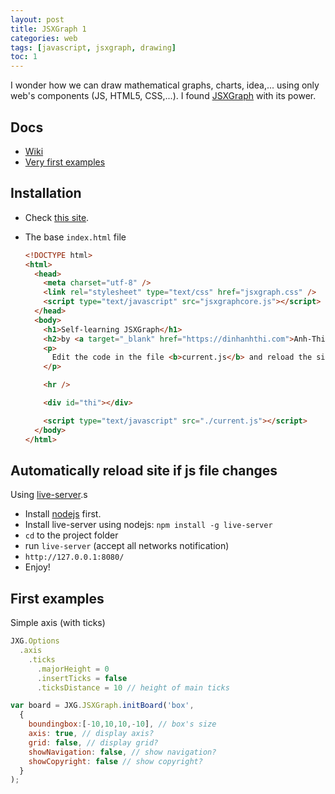 ```yaml
---
layout: post
title: JSXGraph 1
categories: web
tags: [javascript, jsxgraph, drawing]
toc: 1
---
```


I wonder how we can draw mathematical graphs, charts, idea,... using only web's components (JS, HTML5, CSS,...). I found [JSXGraph](https://jsxgraph.org) with its power.

## Docs

- [Wiki](https://jsxgraph.org/wiki/index.php/Main_Page)
- [Very first examples](http://www.onemathematicalcat.org/JSXGraphDocs/boardAttributes.htm)

## Installation

- Check [this site](https://jsxgraph.org/wiki/index.php/Howto_include_JSXGraph_into_web_pages).
- The base `index.html` file

    ~~~ html
    <!DOCTYPE html>
    <html>
      <head>
        <meta charset="utf-8" />
        <link rel="stylesheet" type="text/css" href="jsxgraph.css" />
        <script type="text/javascript" src="jsxgraphcore.js"></script>
      </head>
      <body>
        <h1>Self-learning JSXGraph</h1>
        <h2>by <a target="_blank" href="https://dinhanhthi.com">Anh-Thi DINH</a></h2>
        <p>
          Edit the code in the file <b>current.js</b> and reload the site to see the changes.
        </p>
    
        <hr />
    
        <div id="thi"></div>
    
        <script type="text/javascript" src="./current.js"></script>
      </body>
    </html>
    ~~~

## Automatically reload site if js file changes

Using [live-server](https://github.com/tapio/live-server).s

- Install [nodejs](https://nodejs.org/en/download/) first.
- Install live-server using nodejs: `npm install -g live-server`
- `cd` to the project folder
- run `live-server` (accept all networks notification)
- `http://127.0.0.1:8080/`
- Enjoy!

## First examples

Simple axis (with ticks)

~~~ js
JXG.Options
  .axis
    .ticks
      .majorHeight = 0
      .insertTicks = false
      .ticksDistance = 10 // height of main ticks

var board = JXG.JSXGraph.initBoard('box',
  {
    boundingbox:[-10,10,10,-10], // box's size
    axis: true, // display axis?
    grid: false, // display grid?
    showNavigation: false, // show navigation?
    showCopyright: false // show copyright?
  }
);
~~~